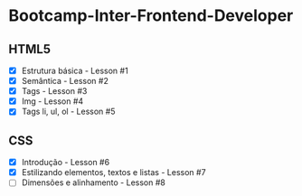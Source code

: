# Bootcamp-Inter-Frontend-Developer

## HTML5

- [x] Estrutura básica - Lesson #1
- [x] Semântica - Lesson #2
- [x] Tags - Lesson #3
- [x] Img - Lesson #4
- [x] Tags li, ul, ol - Lesson #5

## CSS

- [x] Introdução - Lesson #6
- [x] Estilizando elementos, textos e listas - Lesson #7
- [ ] Dimensões e alinhamento - Lesson #8
